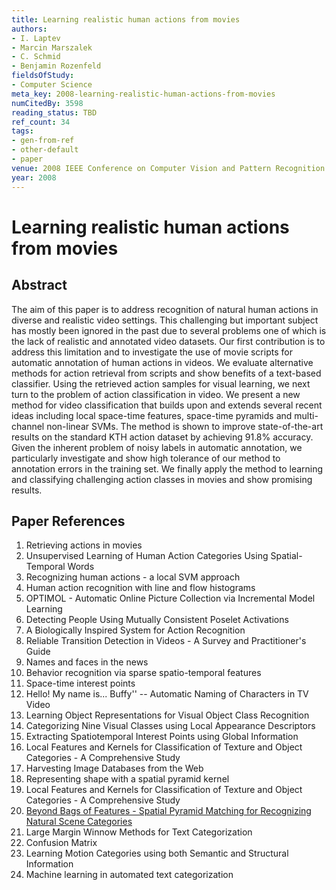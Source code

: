 ```yaml
---
title: Learning realistic human actions from movies
authors:
- I. Laptev
- Marcin Marszalek
- C. Schmid
- Benjamin Rozenfeld
fieldsOfStudy:
- Computer Science
meta_key: 2008-learning-realistic-human-actions-from-movies
numCitedBy: 3598
reading_status: TBD
ref_count: 34
tags:
- gen-from-ref
- other-default
- paper
venue: 2008 IEEE Conference on Computer Vision and Pattern Recognition
year: 2008
---
```


# Learning realistic human actions from movies

## Abstract

The aim of this paper is to address recognition of natural human actions in diverse and realistic video settings. This challenging but important subject has mostly been ignored in the past due to several problems one of which is the lack of realistic and annotated video datasets. Our first contribution is to address this limitation and to investigate the use of movie scripts for automatic annotation of human actions in videos. We evaluate alternative methods for action retrieval from scripts and show benefits of a text-based classifier. Using the retrieved action samples for visual learning, we next turn to the problem of action classification in video. We present a new method for video classification that builds upon and extends several recent ideas including local space-time features, space-time pyramids and multi-channel non-linear SVMs. The method is shown to improve state-of-the-art results on the standard KTH action dataset by achieving 91.8% accuracy. Given the inherent problem of noisy labels in automatic annotation, we particularly investigate and show high tolerance of our method to annotation errors in the training set. We finally apply the method to learning and classifying challenging action classes in movies and show promising results.

## Paper References

1. Retrieving actions in movies
2. Unsupervised Learning of Human Action Categories Using Spatial-Temporal Words
3. Recognizing human actions - a local SVM approach
4. Human action recognition with line and flow histograms
5. OPTIMOL - Automatic Online Picture Collection via Incremental Model Learning
6. Detecting People Using Mutually Consistent Poselet Activations
7. A Biologically Inspired System for Action Recognition
8. Reliable Transition Detection in Videos - A Survey and Practitioner's Guide
9. Names and faces in the news
10. Behavior recognition via sparse spatio-temporal features
11. Space-time interest points
12. Hello! My name is... Buffy'' -- Automatic Naming of Characters in TV Video
13. Learning Object Representations for Visual Object Class Recognition
14. Categorizing Nine Visual Classes using Local Appearance Descriptors
15. Extracting Spatiotemporal Interest Points using Global Information
16. Local Features and Kernels for Classification of Texture and Object Categories - A Comprehensive Study
17. Harvesting Image Databases from the Web
18. Representing shape with a spatial pyramid kernel
19. Local Features and Kernels for Classification of Texture and Object Categories - A Comprehensive Study
20. [Beyond Bags of Features - Spatial Pyramid Matching for Recognizing Natural Scene Categories](2006-beyond-bags-of-features-spatial-pyramid-matching-for-recognizing-natural-scene-categories)
21. Large Margin Winnow Methods for Text Categorization
22. Confusion Matrix
23. Learning Motion Categories using both Semantic and Structural Information
24. Machine learning in automated text categorization
